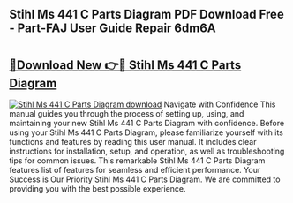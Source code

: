 ## Stihl Ms 441 C Parts Diagram PDF Download Free - Part-FAJ User Guide Repair 6dm6A

# <h2><a href="http://dfo49zv.blite.top/?on=Stihl+Ms+441+C+Parts+Diagram">🔗Download New 👉🔴 Stihl Ms 441 C Parts Diagram</a></h2>

[![Stihl Ms 441 C Parts Diagram download](https://i.imgur.com/lujVjoI.png)](http://dfo49zv.blite.top/?on=Stihl+Ms+441+C+Parts+Diagram)
Navigate with Confidence This manual guides you through the process of setting up, using, and maintaining your new Stihl Ms 441 C Parts Diagram with confidence. Before using your Stihl Ms 441 C Parts Diagram, please familiarize yourself with its functions and features by reading this user manual. It includes clear instructions for installation, setup, and operation, as well as troubleshooting tips for common issues. This remarkable Stihl Ms 441 C Parts Diagram features list of features for seamless and efficient performance. Your Success is Our Priority Stihl Ms 441 C Parts Diagram. We are committed to providing you with the best possible experience.
